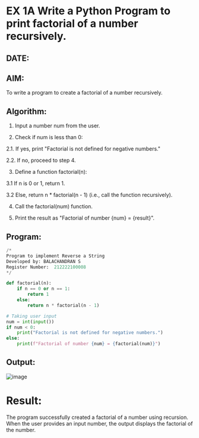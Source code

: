 # EX 1A Write a Python Program to print factorial of a number recursively.

## DATE:
## AIM:
To write a program to create a factorial of a number recursively.

## Algorithm:

1. Input a number num from the user.

2. Check if num is less than 0:

2.1. If yes, print "Factorial is not defined for negative numbers."

2.2. If no, proceed to step 4.

3. Define a function factorial(n):

3.1 If n is 0 or 1, return 1.

3.2 Else, return n * factorial(n - 1) (i.e., call the function recursively).

4. Call the factorial(num) function.

5. Print the result as "Factorial of number {num} = {result}".
   

## Program:

```py
/*
Program to implement Reverse a String
Developed by: BALACHANDRAN S
Register Number:  212222100008
*/
```

```py
def factorial(n):
    if n == 0 or n == 1:
        return 1
    else:
        return n * factorial(n - 1)

# Taking user input
num = int(input())
if num < 0:
    print("Factorial is not defined for negative numbers.")
else:
    print(f"Factorial of number {num} = {factorial(num)}")
```

## Output:

![image](https://github.com/user-attachments/assets/51885238-0763-4a05-94c7-af8ecde129fd)

# Result:
The program successfully created a factorial of a number using recursion. When the user provides an input number, the output displays the factorial of the number.
